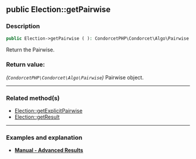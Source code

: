 ## public Election::getPairwise

### Description    

```php
public Election->getPairwise ( ): CondorcetPHP\Condorcet\Algo\Pairwise
```

Return the Pairwise.
    

### Return value:   

*(```CondorcetPHP\Condorcet\Algo\Pairwise```)* Pairwise object.


---------------------------------------

### Related method(s)      

* [Election::getExplicitPairwise](../Election%20Class/public%20Election--getExplicitPairwise.md)    
* [Election::getResult](../Election%20Class/public%20Election--getResult.md)    

---------------------------------------

### Examples and explanation

* **[Manual - Advanced Results](https://github.com/julien-boudry/Condorcet/wiki/II-%23-C.-Result-%23-4.-Advanced-Results-Management)**    
